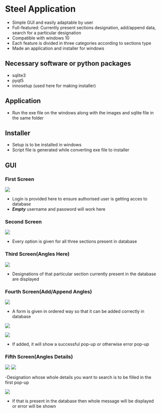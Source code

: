 # Steel Application


- Simple GUI and easily adaptable by user
- Full-featured: Currently present sections designation, add/append data, search for a particular designation
- Compatible with windows 10
- Each feature is divided in three categories according to sections type
- Made an application and installer for windows


## Necessary software or python packages
- sqlite3
- pyqt5
- innosetup (used here for making installer)


## Application
- Run the exe file on the windows along with the images and sqlite file in the same folder


## Installer
- Setup is to be installed in windows
- Script file is generated while converting exe file to installer

## GUI

### First Screen

![](https://github.com/Pragya007/fsf_2019_screening_task3/blob/master/Screenshots/Capture2.PNG)

- Login is provided here to ensure authorised user is getting acces to database 
- ***Empty*** username and password will work here

### Second Screen

![](https://github.com/Pragya007/fsf_2019_screening_task3/blob/master/Screenshots/Capture1.PNG)

- Every option is given for all three sections present in database


### Third Screen(Angles Here)

![](https://github.com/Pragya007/fsf_2019_screening_task3/blob/master/Screenshots/Capture3.PNG)

- Designations of that particular section currently present in the database are displayed 

### Fourth Screen(Add/Append Angles)

![](https://github.com/Pragya007/fsf_2019_screening_task3/blob/master/Screenshots/Capture4.PNG)

- A form is given in ordered way so that it can be added correctly in database

![](https://github.com/Pragya007/fsf_2019_screening_task3/blob/master/Screenshots/Capture7.PNG)

![](https://github.com/Pragya007/fsf_2019_screening_task3/blob/master/Screenshots/Capture8.PNG)


- If added, it will show a successful pop-up or otherwise error pop-up

### Fifth Screen(Angles Details)

![](https://github.com/Pragya007/fsf_2019_screening_task3/blob/master/Screenshots/Capture5.PNG)
![](https://github.com/Pragya007/fsf_2019_screening_task3/blob/master/Screenshots/Capture6.PNG)

-Designation whose whole details you want to search is to be filled in the first pop-up

![](https://github.com/Pragya007/fsf_2019_screening_task3/blob/master/Screenshots/Capture9.PNG)


- If that is present in the database then whole message will be displayed or error will be shown

